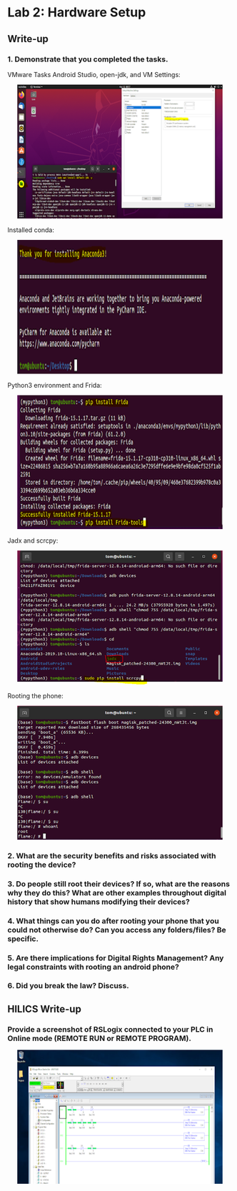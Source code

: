 # Lab 2: Hardware Setup


## Write-up
### 1.	Demonstrate that you completed the tasks.
VMware Tasks Android Studio, open-jdk, and VM Settings:
<p align="center">
  <img width="460" height="300" src="./images/vm.png">
</p>
Installed conda:
<p align="center">
  <img width="460" height="300" src="./images/2.png">
</p>
Python3 environment and Frida:
<p align="center">
  <img width="460" height="300" src="./images/3.png">
</p>
Jadx and scrcpy:
<p align="center">
  <img width="460" height="300" src="./images/4.png">
</p>
Rooting the phone:
<p align="center">
  <img width="460" height="300" src="./images/5.png">
</p>

### 2.	What are the security benefits and risks associated with rooting the device?
### 3.	Do people still root their devices? If so, what are the reasons why they do this? What are other examples throughout digital history that show humans modifying their devices?
### 4.	What things can you do after rooting your phone that you could not otherwise do? Can you access any folders/files? Be specific. 
### 5.	Are there implications for Digital Rights Management? Any legal constraints with rooting an android phone?
### 6.	Did you break the law? Discuss.


## HILICS Write-up

### Provide a screenshot of RSLogix connected to your PLC in Online mode (REMOTE RUN or REMOTE PROGRAM).

<p align="center">
  <img width="460" height="300" src="./images/6.png">
</p>
